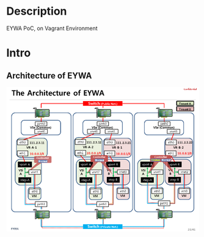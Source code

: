 # Description

EYWA PoC, on Vagrant Environment

# Intro

## Architecture of EYWA

![Architecture](etc-files/architecture.png)
